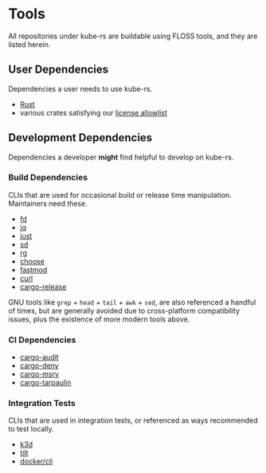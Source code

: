 # Tools

All repositories under kube-rs are buildable using FLOSS tools, and they are listed herein.

## User Dependencies

Dependencies a user needs to use kube-rs.

- [Rust](https://www.rust-lang.org/)
- various crates satisfying our [license allowlist](https://github.com/kube-rs/kube-rs/blob/master/deny.toml)

## Development Dependencies

Dependencies a developer **might** find helpful to develop on kube-rs.

### Build Dependencies

CLIs that are used for occasional build or release time manipulation. Maintainers need these.

- [fd](https://github.com/sharkdp/fd)
- [jq](https://stedolan.github.io/jq/)
- [just](https://github.com/casey/just)
- [sd](https://github.com/chmln/sd)
- [rg](https://github.com/BurntSushi/ripgrep)
- [choose](https://github.com/theryangeary/choose)
- [fastmod](https://github.com/facebookincubator/fastmod)
- [curl](https://curl.se/)
- [cargo-release](https://github.com/crate-ci/cargo-release)

GNU tools like `grep` + `head` + `tail` + `awk` + `sed`, are also referenced a handful of times, but are generally avoided due to cross-platform compatibility issues, plus the existence of more modern tools above.

### CI Dependencies

- [cargo-audit](https://github.com/RustSec/rustsec/tree/main/cargo-audit)
- [cargo-deny](https://github.com/EmbarkStudios/cargo-deny)
- [cargo-msrv](https://github.com/foresterre/cargo-msrv)
- [cargo-tarpaulin](https://github.com/xd009642/tarpaulin)

### Integration Tests

CLIs that are used in integration tests, or referenced as ways recommended to test locally.

- [k3d](https://k3d.io/)
- [tilt](https://tilt.dev/)
- [docker/cli](https://github.com/docker/cli)
